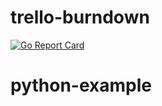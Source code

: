 # trello-burndown
[![Go Report Card](https://travis-ci.org/Sobol100/python-example.svg?branch=master)](https://travis-ci.org/Sobol100/python-example.svg?branch=master)

# python-example
